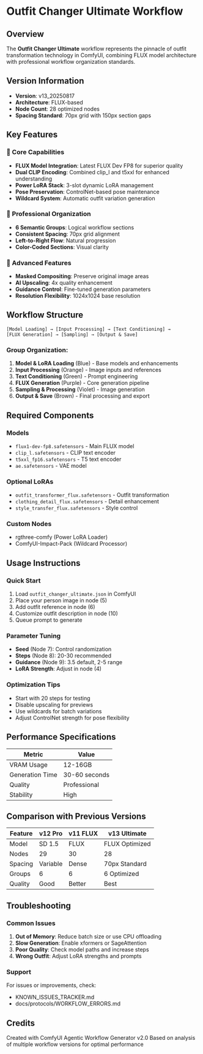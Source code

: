 # Outfit Changer Ultimate Workflow

## Overview
The **Outfit Changer Ultimate** workflow represents the pinnacle of outfit transformation technology in ComfyUI, combining FLUX model architecture with professional workflow organization standards.

## Version Information
- **Version**: v13_20250817
- **Architecture**: FLUX-based
- **Node Count**: 28 optimized nodes
- **Spacing Standard**: 70px grid with 150px section gaps

## Key Features

### 🎯 Core Capabilities
- **FLUX Model Integration**: Latest FLUX Dev FP8 for superior quality
- **Dual CLIP Encoding**: Combined clip_l and t5xxl for enhanced understanding
- **Power LoRA Stack**: 3-slot dynamic LoRA management
- **Pose Preservation**: ControlNet-based pose maintenance
- **Wildcard System**: Automatic outfit variation generation

### 📐 Professional Organization
- **6 Semantic Groups**: Logical workflow sections
- **Consistent Spacing**: 70px grid alignment
- **Left-to-Right Flow**: Natural progression
- **Color-Coded Sections**: Visual clarity

### 🚀 Advanced Features
- **Masked Compositing**: Preserve original image areas
- **AI Upscaling**: 4x quality enhancement
- **Guidance Control**: Fine-tuned generation parameters
- **Resolution Flexibility**: 1024x1024 base resolution

## Workflow Structure

```
[Model Loading] → [Input Processing] → [Text Conditioning] → 
[FLUX Generation] → [Sampling] → [Output & Save]
```

### Group Organization:
1. **Model & LoRA Loading** (Blue) - Base models and enhancements
2. **Input Processing** (Orange) - Image inputs and references
3. **Text Conditioning** (Green) - Prompt engineering
4. **FLUX Generation** (Purple) - Core generation pipeline
5. **Sampling & Processing** (Violet) - Image generation
6. **Output & Save** (Brown) - Final processing and export

## Required Components

### Models
- `flux1-dev-fp8.safetensors` - Main FLUX model
- `clip_l.safetensors` - CLIP text encoder
- `t5xxl_fp16.safetensors` - T5 text encoder
- `ae.safetensors` - VAE model

### Optional LoRAs
- `outfit_transformer_flux.safetensors` - Outfit transformation
- `clothing_detail_flux.safetensors` - Detail enhancement
- `style_transfer_flux.safetensors` - Style control

### Custom Nodes
- rgthree-comfy (Power LoRA Loader)
- ComfyUI-Impact-Pack (Wildcard Processor)

## Usage Instructions

### Quick Start
1. Load `outfit_changer_ultimate.json` in ComfyUI
2. Place your person image in node (5)
3. Add outfit reference in node (6)
4. Customize outfit description in node (10)
5. Queue prompt to generate

### Parameter Tuning
- **Seed** (Node 7): Control randomization
- **Steps** (Node 8): 20-30 recommended
- **Guidance** (Node 9): 3.5 default, 2-5 range
- **LoRA Strength**: Adjust in node (4)

### Optimization Tips
- Start with 20 steps for testing
- Disable upscaling for previews
- Use wildcards for batch variations
- Adjust ControlNet strength for pose flexibility

## Performance Specifications

| Metric | Value |
|--------|-------|
| VRAM Usage | 12-16GB |
| Generation Time | 30-60 seconds |
| Quality | Professional |
| Stability | High |

## Comparison with Previous Versions

| Feature | v12 Pro | v11 FLUX | v13 Ultimate |
|---------|---------|----------|--------------|
| Model | SD 1.5 | FLUX | FLUX Optimized |
| Nodes | 29 | 30 | 28 |
| Spacing | Variable | Dense | 70px Standard |
| Groups | 6 | 6 | 6 Optimized |
| Quality | Good | Better | Best |

## Troubleshooting

### Common Issues
1. **Out of Memory**: Reduce batch size or use CPU offloading
2. **Slow Generation**: Enable xformers or SageAttention
3. **Poor Quality**: Check model paths and increase steps
4. **Wrong Outfit**: Adjust LoRA strengths and prompts

### Support
For issues or improvements, check:
- KNOWN_ISSUES_TRACKER.md
- docs/protocols/WORKFLOW_ERRORS.md

## Credits
Created with ComfyUI Agentic Workflow Generator v2.0
Based on analysis of multiple workflow versions for optimal performance